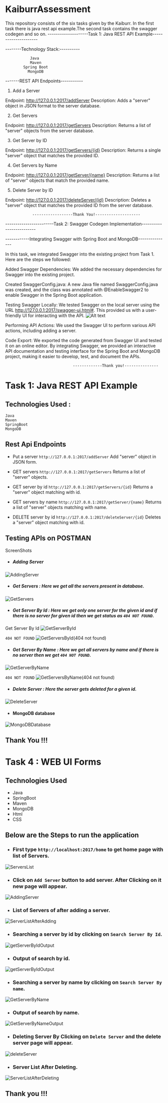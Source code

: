 # KaiburrAssessment
This repository consists of the six tasks given by the Kaiburr. In the first task there is java rest api example.The second task contains the swagger codegen and so on.
--------------------Task 1: Java REST API Example---------------------

--------Technology Stack:----------

               Java
               Maven
            Spring Boot
              MongoDB

-------REST API Endpoints-----------

1. Add a Server

Endpoint: http://127.0.0.1:2017/addServer
Description: Adds a "server" object in JSON format to the server database.

2. Get Servers

Endpoint: http://127.0.0.1:2017/getServers
Description: Returns a list of "server" objects from the server database.

3. Get Server by ID

Endpoint: http://127.0.0.1:2017/getServers/{id}
Description: Returns a single "server" object that matches the provided ID.

4. Get Servers by Name

Endpoint: http://127.0.0.1:2017/getServer/{name}
Description: Returns a list of "server" objects that match the provided name.

5. Delete Server by ID

Endpoint: http://127.0.0.1:2017/deleteServer/{id}
Description: Deletes a "server" object that matches the provided ID from the server database.

                ------------------Thank You!--------------------




------------------------Task 2: Swagger Codegen Implementation-------------------------

------------Integrating Swagger with Spring Boot and MongoDB---------------

In this task, we integrated Swagger into the existing project from Task 1. Here are the steps we followed:

Added Swagger Dependencies: We added the necessary dependencies for Swagger into the existing project.

Created SwaggerConfig.java: A new Java file named SwaggerConfig.java was created, and the class was annotated with @EnableSwagger2 to enable Swagger in the Spring Boot application.

Testing Swagger Locally: We tested Swagger on the local server using the URL http://127.0.0.1:2017/swagger-ui.html#. This provided us with a user-friendly UI for interacting with the API.
![Alt text](image-1.png)

Performing API Actions: We used the Swagger UI to perform various API actions, including adding a server.

Code Export: We exported the code generated from Swagger UI and tested it on an online editor.
By integrating Swagger, we provided an interactive API documentation and testing interface for the Spring Boot and MongoDB project, making it easier to develop, test, and document the APIs.

                                  -------------Thank you!---------------




# Task 1: Java REST API Example

## Technologies Used :
```
Java
Maven
SpringBoot
MongoDB
```
## Rest Api Endpoints
* Put a server ```http://127.0.0.1:2017/addServer``` Add "server" object in JSON form.

* GET servers ```http://127.0.0.1:2017/getServers``` Returns a list of "server" objects.

* GET server by id ```http://127.0.0.1:2017/getServers/{id}``` Returns a "server" object matching with id.

* GET servers by name ```http://127.0.0.1:2017/getServer/{name}``` Returns a list of "server" objects matching with name.

* DELETE server by id ```http://127.0.0.1:2017/deleteServer/{id}``` Deletes a "server" object matching with id. 

## Testing APIs on POSTMAN

ScreenShots

* ##### Adding Server 
![AddingServer](https://user-images.githubusercontent.com/73234020/158126625-4acafd28-6b27-4000-af10-991f793cb986.png)

* ##### Get Servers : Here we get all the servers present in database.

![GetServers](https://user-images.githubusercontent.com/73234020/158126948-5c6da388-dfda-47ce-84d1-5e65168df338.png)

* ##### Get Server By Id : Here we get only one server for the given id and if there is no server for given id then we get status as ``` 404 NOT FOUND ```.
Get Server By Id
![GetServerById](https://user-images.githubusercontent.com/73234020/158127198-03a097dc-2d2d-4753-ae83-adc39ea20a40.png)

```404 NOT FOUND```
![GetServersById(404 not found)](https://user-images.githubusercontent.com/73234020/158127233-eeb4881d-e29b-42e3-8d8c-8119f9051b59.jpg)

* ##### Get Server By Name : Here we get all servers by name and if there is no server then we get ```404 NOT FOUND```. 

![GetServerByName](https://user-images.githubusercontent.com/73234020/158127958-034116db-7f1d-438f-91f0-19774a2be5f9.png)

```404 NOT FOUND```
![GetServersByName(404 not found)](https://user-images.githubusercontent.com/73234020/158128985-4be3b264-7f4c-4f48-8c3f-e891b0f71077.png)


* ##### Delete Server : Here the server gets deleted for a given id.
![DeleteServer](https://user-images.githubusercontent.com/73234020/158128248-bf5a1522-0f02-4961-939c-7a7e007ba737.png)

* #### MongoDB database 
![MongoDBDatabase](https://user-images.githubusercontent.com/73234020/158129122-cdf80e34-fe71-4d7f-b23c-173d0aa4ca86.png)


## Thank You !!!


# Task 4 : WEB UI Forms

## Technologies Used
* Java
* SpringBoot
* Maven
* MongoDB
* Html
* CSS


## Below are the Steps to run the application

* ### First type ```http://localhost:2017/home``` to get home page with list of Servers.

![ServersList](https://user-images.githubusercontent.com/73234020/158184894-ad4ca136-a461-4e26-a437-bcc6f8c10136.png)

* ### Click on ```Add Server``` button to add server. After Clicking on it new page will appear.

![AddingServer](https://user-images.githubusercontent.com/73234020/158185214-aed50155-27cc-4c81-a171-dc8c7242f083.png)

* ### List of Servers of after adding a server.

![ServerListAfterAdding](https://user-images.githubusercontent.com/73234020/158185385-11e9fd10-d35d-418a-8a61-2e727a14094e.png)

* ### Searching a server by id by clicking on ```Search Server By Id```.
 
 ![getServerByIdOutput](https://user-images.githubusercontent.com/73234020/158185810-f56eee62-9198-4d7f-9452-4f2401f83f66.png)

* ### Output of search by id.

![getServerByIdOutput](https://user-images.githubusercontent.com/73234020/158185970-5e3bcde0-7592-42e4-80cc-1c24b1539ae4.png)

* ### Searching a server by name by clicking on ```Search Server By name```.

![GetServerByName](https://user-images.githubusercontent.com/73234020/158186078-088493d3-e04c-4ff6-8f83-b4cfda1b6409.png)

* ### Output of search by name.

![GetServerByNameOutput](https://user-images.githubusercontent.com/73234020/158186161-fa73da24-b72e-4ee6-bbc0-794ca3df2b11.png)

* ### Deleting Server By Clicking on ```Delete Server``` and the delete server page will appear.

![deleteServer](https://user-images.githubusercontent.com/73234020/158186390-0325f478-3a28-4c0a-a27e-d8ecd817a1a2.png)

* ### Server List After Deleting.

![ServerListAfterDeleting](https://user-images.githubusercontent.com/73234020/158186500-e03588be-2565-490b-92b0-9eb88d92977c.png)


## Thank you !!!



